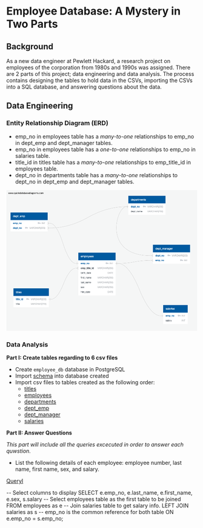 # Employee Database: A Mystery in Two Parts

## Background

As a new data engineer at Pewlett Hackard, a research project on employees of the corporation from 1980s and 1990s was assigned. There are 2 parts of this project; data engineering and data analysis. The process contains designing the tables to hold data in the CSVs, importing the CSVs into a SQL database, and answering questions about the data. 

## Data Engineering

### Entity Relationship Diagram (ERD)

- emp_no in employees table has a *many-to-one* relationships to emp_no in dept_emp and dept_manager tables.
- emp_no in employees table has a *one-to-one* relationships to emp_no in salaries table.
- title_id in titles table has a *many-to-one* relationships to emp_title_id in employees table.
- dept_no in departments table has a *many-to-one* relationships to dept_no in dept_emp and dept_manager tables.

![Employee_ERD](Images/employee_DBD.png)

### Data Analysis

**Part I: Create tables regarding to 6 csv files**

- Create `employee_db` database in PostgreSQL 
- Import [schema](EmployeeSQL/employee_schema.sql) into database created
- Import csv files to tables created as the following order:
  * [titles](Resources/titles.csv)
  * [employees](Resources/employees.csv)
  * [departments](Resources/departments.csv)
  * [dept_emp](Resources/dept_emp.csv)
  * [dept_manager](Resources/dept_manager.csv)
  * [salaries](Resources/salaries.csv)

**Part II: Answer Questions**

*This part will include all the queries excecuted in order to answer each quwstion.* 

- List the following details of each employee: employee number, last name, first name, sex, and salary.

[QueryI](EmployeeSQL/Q1.sql)

  -- Select columns to display
  SELECT e.emp_no, e.last_name, e.first_name, e.sex, s.salary
  -- Select employees table as the first table to be joined
  FROM employees as e
    -- Join salaries table to get salary info.
    LEFT JOIN salaries as s
    -- emp_no is the common reference for both table
    ON e.emp_no = s.emp_no;


